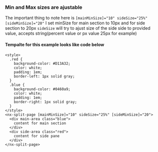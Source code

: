 ### Min and Max sizes are ajustable

The important thing to note here is `[mainMinSize]="10" sideSize="25%" [sideMinSize]="20"`
I set minSize for main section to 10px and for side section to 20px
`sideSize` will try to ajust size of the side side to provided value, accepts string(percent value or px value 25px for example)


#### Tempalte for this example looks like code below

```
<style>
  .red {
    background-color: #D13A32;
    color: white;
    padding: 1em;
    border-left: 1px solid gray;
  }
  .blue {
    background-color: #0460a9;
    color: white;
    padding: 1em;
    border-right: 1px solid gray;
  }
</style>
<nx-split-page [mainMinSize]="10" sideSize="25%" [sideMinSize]="20">
  <div main-area class="blue">
    content for main section
  </div>
  <div side-area class="red">
    content for side pane
  </div>
</nx-split-page>

```
